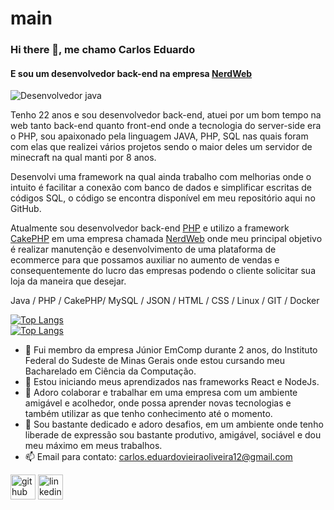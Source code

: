 # main
### Hi there 👋, me chamo Carlos Eduardo
#### E sou um desenvolvedor back-end na empresa [NerdWeb](https://nerdweb.com.br/)
![Desenvolvedor java](https://training.infnet.edu.br/wp-content/uploads/sites/18/2019/02/curso-desenvolvimento-java.jpg)

Tenho 22 anos e sou desenvolvedor back-end, atuei por um bom tempo na web tanto back-end quanto front-end onde a tecnologia do server-side era o PHP, sou apaixonado pela linguagem JAVA, PHP, SQL nas quais foram com elas que realizei vários projetos sendo o maior deles um servidor de minecraft na qual manti por 8 anos.

Desenvolvi uma framework na qual ainda trabalho com melhorias onde o intuito é facilitar a conexão com banco de dados e simplificar escritas de códigos SQL, o código se encontra disponível em meu repositório aqui no GitHub.

Atualmente sou desenvolvedor back-end [PHP](https://www.php.net/) e utilizo a framework [CakePHP](https://cakephp.org/) em uma empresa chamada [NerdWeb](https://nerdweb.com.br/) onde meu principal objetivo é realizar manutenção e desenvolvimento de uma plataforma de ecommerce para que possamos auxiliar no aumento de vendas e consequentemente do lucro das empresas podendo o cliente solicitar sua loja da maneira que desejar.

Java / PHP / CakePHP/ MySQL / JSON / HTML / CSS / Linux / GIT / Docker<br>


[![Top Langs](https://github-readme-stats.vercel.app/api?username=EduardoMGP&show_icons=true&theme=radical)](https://github.com/anuraghazra/github-readme-stats)<br>
[![Top Langs](https://github-readme-stats.vercel.app/api/top-langs/?username=EduardoMGP&layout=compact)](https://github.com/anuraghazra/github-readme-stats)


- 🔭 Fui membro da empresa Júnior EmComp durante 2 anos, do Instituto Federal do Sudeste de Minas Gerais onde estou cursando meu Bacharelado em Ciência da Computação.
- 🌱 Estou iniciando meus aprendizados nas frameworks React e NodeJs.
- 👯 Adoro colaborar e trabalhar em uma empresa com um ambiente amigável e acolhedor, onde possa aprender novas tecnologias e também utilizar as que tenho conhecimento até o momento. 
- 🤪 Sou bastante dedicado e adoro desafios, em um ambiente onde tenho liberade de expressão sou bastante produtivo, amigável, sociável e dou meu máximo em meus trabalhos.
- 📫 Email para contato: carlos.eduardovieiraoliveira12@gmail.com 


[<img src='https://cdn.jsdelivr.net/npm/simple-icons@3.0.1/icons/github.svg' alt='github' height='40'>](https://github.com/EduardoMGP)  [<img src='https://cdn.jsdelivr.net/npm/simple-icons@3.0.1/icons/linkedin.svg' alt='linkedin' height='40'>](https://www.linkedin.com/in/carloseduardo12/)  

